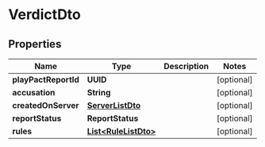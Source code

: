 

# VerdictDto


## Properties

| Name | Type | Description | Notes |
|------------ | ------------- | ------------- | -------------|
|**playPactReportId** | **UUID** |  |  [optional] |
|**accusation** | **String** |  |  [optional] |
|**createdOnServer** | [**ServerListDto**](ServerListDto.md) |  |  [optional] |
|**reportStatus** | **ReportStatus** |  |  [optional] |
|**rules** | [**List&lt;RuleListDto&gt;**](RuleListDto.md) |  |  [optional] |



